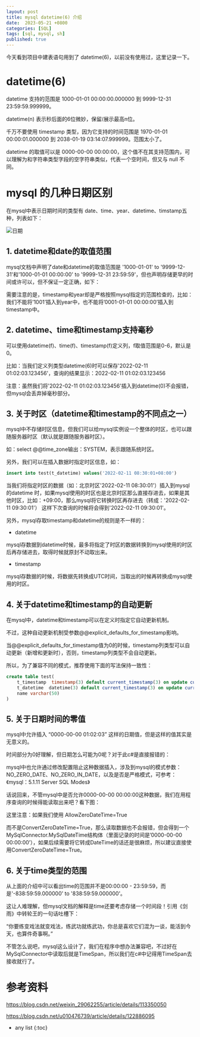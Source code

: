 ```yaml
---
layout: post
title: mysql datetime(6) 介绍
date:  2023-05-21 +0800
categories: [SQL]
tags: [sql, mysql, sh]
published: true
---
```


今天看到项目中建表语句用到了 datetime(6)，以前没有使用过，这里记录一下。

# datetime(6)

datetime 支持的范围是 1000-01-01 00:00:00.000000 到 9999-12-31 23:59:59.999999。

datetime(n) 表示秒后面的6位微妙，保留/展示最高n位。

千万不要使用 timestamp 类型，因为它支持的时间范围是 1970-01-01 00:00:01.000000 到 2038-01-19 03:14:07.999999。范围太小了。

datetime 的取值可以是 0000-00-00 00:00:00，这个值不在其支持范围内，可以理解为和字符串类型字段的空字符串类似，代表一个空时间，但又与 null 不同。

# mysql 的几种日期区别

在mysql中表示日期时间的类型有 date、time、year、datetime、timstamp五种，列表如下：

![日期](https://img-blog.csdnimg.cn/83a9f34c4e8a4b679b63910ccbd3a1fa.png?x-oss-process=image/watermark,type_d3F5LXplbmhlaQ,shadow_50,text_Q1NETiBAamFja2xldHRlcg==,size_20,color_FFFFFF,t_70,g_se,x_16)

## 1. datetime和date的取值范围

mysql文档中声明了date和datetime的取值范围是 '1000-01-01' to '9999-12-31'和'1000-01-01 00:00:00' to '9999-12-31 23:59:59'，但也声明存储更早的时间或许可以，但不保证一定正确，如下：

需要注意的是，timestamp和year却是严格按照mysql指定的范围检查的，比如：我们不能将’1001’插入到year中，也不能将’0001-01-01 00:00:00’插入到timestamp中。

## 2. datetime、time和timestamp支持毫秒

可以使用datetime(f)、time(f)、timestamp(f)定义列，f取值范围是0-6，默认是0。

比如：当我们定义列类型datetime(6)时可以保存'2022-02-11 01:02:03.123456'，查询的结果显示：2022-02-11 01:02:03.123456

注意：虽然我们将'2022-02-11 01:02:03.123456'插入到datetime(0)不会报错，但mysql会丢弃掉毫秒部分。

## 3. 关于时区（datetime和timestamp的不同点之一）

mysql中不存储时区信息，但我们可以给mysql实例设一个整体的时区，也可以跟随服务器时区（默认就是跟随服务器时区）。

如：select @@time_zone输出：SYSTEM，表示跟随系统时区。

另外，我们可以在插入数据时指定时区信息，如：

```sql
insert into test(t_datetime) values('2022-02-11 08:30:01+08:00')
```

当我们将指定时区的数据（如：北京时区'2022-02-11 08:30:01'）插入到mysql的datetime
时，如果mysql使用的时区也是北京时区那么直接存进去，如果是其他时区，比如：+09:00，那么mysql将它转换时区再存进去（转成：'2022-02-11 09:30:01'）
这样下次查询的时候将会得到'2022-02-11 09:30:01'。

另外，mysql存取timestamp和datetime的规则是不一样的：

- datetime

mysql存数据到datetime时候，最多将指定了时区的数据转换到mysql使用的时区后再存储进去，取得时候就原封不动取出来。

- timestamp

mysql存数据的时候，将数据先转换成UTC时间，当取出的时候再转换成mysql使用的时区。

## 4. 关于datetime和timestamp的自动更新
在mysql中，datetime和timestamp可以在定义时指定它自动更新机制。

不过，这种自动更新机制受参数@@explicit_defaults_for_timestamp影响。

当@@explicit_defaults_for_timestamp值为0的时候，timestamp列类型可以自动更新（新增和更新时），否则，timestamp列类型不会自动更新。

所以，为了兼容不同的模式，推荐使用下面的写法保持一致性：

```sql
create table test(
	t_timestamp  timestamp(3) default current_timestamp(3) on update current_timestamp(3),
	t_datetime	datetime(3) default current_timestamp(3) on update current_timestamp(3),
	name varchar(50)
)
```

## 5. 关于日期时间的零值

mysql中允许插入 “0000-00-00 01:02:03” 这样的日期值，但是这样的值其实是无意义的。

时间部分为0好理解，但日期怎么可能为0呢？对于此c#是直接报错的：

mysql中也允许通过修改配置阻止这种数据插入，涉及到mysql的模式参数：NO_ZERO_DATE、NO_ZERO_IN_DATE，以及是否是严格模式，可参考：《mysql：5.1.11 Server SQL Modes》

话说回来，不管mysql中是否允许0000-00-00 00:00:00这种数据，我们在用程序查询的时候得能读取出来吧？看下图：

这里注意：如果我们使用 AllowZeroDateTime=True

而不是ConvertZeroDateTime=True，那么读取数据也不会报错，但会得到一个 MySqlConnector.MySqlDateTime结构体（里面记录的时间是’0000-00-00 00:00:00’），如果后续需要将它转成DateTime的话还是很麻烦，所以建议直接使用ConvertZeroDateTime=True。

## 6. 关于time类型的范围

从上面的介绍中可以看出time的范围并不是00:00:00 - 23:59:59，而是'-838:59:59.000000' to '838:59:59.000000'。

这让人难理解，但mysql文档的解释是time还要考虑存储一个时间段！引用《剑雨》中转轮王的一句话吐槽下：

“你要练变戏法就变戏法，练武功就练武功，你总是喜欢它们混为一谈，能活到今天，也算件奇事啊。”

不管怎么说吧，mysql这么设计了，我们在程序中想办法兼容吧，不过好在 MySqlConnector中读取后就是TimeSpan，所以我们在c#中记得用TimeSpan去接收就行了。

# 参考资料

https://blog.csdn.net/weixin_29062255/article/details/113350050

https://blog.csdn.net/u010476739/article/details/122886095

* any list
{:toc}
